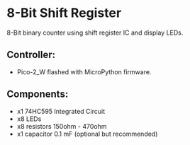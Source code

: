 # 8-Bit Shift Register

8-Bit binary counter using shift register IC and display LEDs.

## Controller:

- Pico-2_W flashed with MicroPython firmware.

## Components:

- x1 74HC595 Integrated Circuit
- x8 LEDs
- x8 resistors 150ohm - 470ohm
- x1 capacitor 0.1 mF (optional but recommended)

